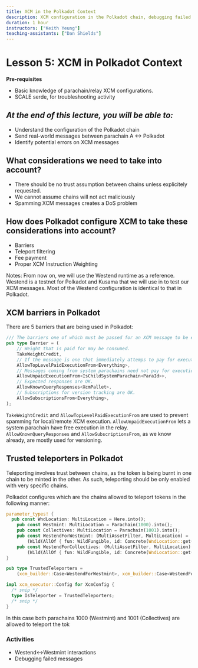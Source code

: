 ```yaml
---
title: XCM in the Polkadot Context
description: XCM configuration in the Polkadot chain, debugging failed messages
duration: 1 hour
instructors: ["Keith Yeung"]
teaching-assistants: ["Dan Shields"]
---
```



# Lesson 5: XCM in Polkadot Context


**Pre-requisites**

- Basic knowledge of parachain/relay XCM configurations.
- SCALE serde, for troubleshooting activity

## _At the end of this lecture, you will be able to:_

<widget-text center>

- Understand the configuration of the Polkadot chain
- Send real-world messages between parachain A <-> Polkadot
- Identify potential errors on XCM messages

## What considerations we need to take into account?

- There should be no trust assumption between chains unless explicitely requested.
- We cannot assume chains will not act maliciously
- Spamming XCM messages creates a DoS problem


## How does Polkadot configure XCM to take these considerations into account?
- Barriers
- Teleport filtering
- Fee payment
- Proper XCM Instruction Weighting

Notes: From now on, we will use the Westend runtime as a reference. Westend is a testnet for 
Polkadot and Kusama that we will use in to test our XCM messages. Most of the Westend configuration
is identical to that in Polkadot.
## XCM barriers in Polkadot

There are 5 barriers that are being used in Polkadot:

```rust
/// The barriers one of which must be passed for an XCM message to be executed.
pub type Barrier = (
	// Weight that is paid for may be consumed.
	TakeWeightCredit,
	// If the message is one that immediately attemps to pay for execution, then allow it.
	AllowTopLevelPaidExecutionFrom<Everything>,
	// Messages coming from system parachains need not pay for execution.
	AllowUnpaidExecutionFrom<IsChildSystemParachain<ParaId>>,
	// Expected responses are OK.
	AllowKnownQueryResponses<XcmPallet>,
	// Subscriptions for version tracking are OK.
	AllowSubscriptionsFrom<Everything>,
);
```

`TakeWeightCredit` and `AllowTopLevelPaidExecutionFrom` are used to prevent spamming for local/remote XCM execution.
`AllowUnpaidExecutionFrom` lets a system parachain have free execution in the relay.
`AllowKnownQueryResponses` and  `AllowSubscriptionsFrom`, as we know already, are mostly used for versioning.

## Trusted teleporters in Polkadot
Teleporting involves trust between chains, as the token is being burnt in one chain to be minted in the other.
As such, teleporting should be only enabled with very specific chains.

Polkadot configures which are the chains allowed to teleport tokens in the following manner:

```rust
parameter_types! {
  pub const WndLocation: MultiLocation = Here.into();
	pub const Westmint: MultiLocation = Parachain(1000).into();
	pub const Collectives: MultiLocation = Parachain(1001).into();
	pub const WestendForWestmint: (MultiAssetFilter, MultiLocation) =
		(Wild(AllOf { fun: WildFungible, id: Concrete(WndLocation::get()) }), Westmint::get());
	pub const WestendForCollectives: (MultiAssetFilter, MultiLocation) =
		(Wild(AllOf { fun: WildFungible, id: Concrete(WndLocation::get()) }), Collectives::get());
}

pub type TrustedTeleporters =
	(xcm_builder::Case<WestendForWestmint>, xcm_builder::Case<WestendForCollectives>);
```

```rust
impl xcm_executor::Config for XcmConfig {
  /* snip */
  type IsTeleporter = TrustedTeleporters;
  /* snip */
}
```

In this case both parachains 1000 (Westmint) and 1001 (Collectives) are allowed to teleport the tok

### Activities

- Westend<->Westmint interactions
- Debugging failed messages
